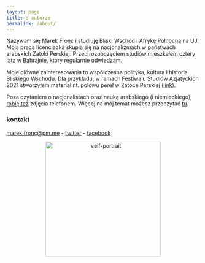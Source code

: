 ```yaml
---
layout: page
title: o autorze
permalink: /about/
---
```


Nazywam się Marek Fronc i studiuję Bliski Wschód i Afrykę Północną na UJ. Moja praca licencjacka skupia się na nacjonalizmach w państwach arabskich Zatoki Perskiej. Przed rozpoczęciem studiów mieszkałem cztery lata w Bahrajnie, który regularnie odwiedzam. 

Moje główne zainteresowania to współczesna polityka, kultura i historia Bliskiego Wschodu. Dla przykładu, w ramach Festiwalu Studiów Azjatyckich 2021 stworzyłem materiał nt. połowu pereł w Zatoce Perskiej ([link](https://www.youtube.com/watch?v=ST6vbuUlQ8E)). 

Poza czytaniem o nacjonalistach oraz nauką arabskiego (i niemieckiego), [robię też](https://instagram.com/abumarkey) zdjęcia telefonem. Więcej na mój temat możesz przeczytać [tu](https://abumarkey.github.io/). 

### kontakt

[marek.fronc@pm.me](mailto:marek.fronc@pm.me) - [twitter](https://twitter.com/arabizmy) - [facebook](https://www.facebook.com/arabizmy)

<center><img src="https://i.postimg.cc/0N2VRbhh/D146074-E-0-C75-434-C-8-B13-F627-C0382682.png" alt="self-portrait" width="300" /></center>
